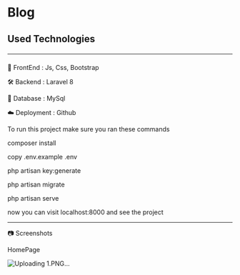 # Blog

## Used Technologies <hr>

💅 FrontEnd : Js, Css, Bootstrap

🛠 Backend : Laravel 8

💾 Database : MySql

☁️ Deployment : Github

To run this project make sure you ran these commands

composer install

copy .env.example .env

php artisan key:generate

php artisan migrate

php artisan serve 

now you can visit localhost:8000 and see the project

<hr>

📷 Screenshots

HomePage

![Uploading 1.PNG…]()


